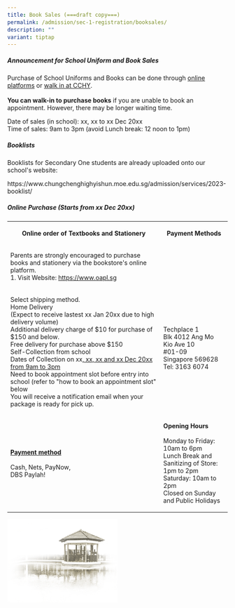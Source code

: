 ```yaml
---
title: Book Sales (===draft copy===)
permalink: /admission/sec-1-registration/booksales/
description: ""
variant: tiptap
---
```

<h5><strong>Announcement for School Uniform and Book Sales</strong><br></h5><p>Purchase of School Uniforms and Books can be done through <u>online platforms</u> or <u>walk in at CCHY</u>.<br><br><strong>You can walk-in to purchase books</strong> if you are unable to book an appointment. However, there may be longer waiting time.<br></p><p>Date of sales (in school): xx, xx to xx Dec 20xx<br>Time of sales: 9am to 3pm (avoid Lunch break: 12 noon to 1pm)</p><h5><strong>Booklists</strong><br></h5><p>Booklists for Secondary One students are already uploaded onto our school's website:<br></p><p>https://www.chungchenghighyishun.moe.edu.sg/admission/services/2023-booklist/</p><h5><strong>Online Purchase (Starts from xx Dec 20xx)</strong><br></h5><table><tbody><tr><th rowspan="1" colspan="1"><p>Online order of Textbooks and Stationery</p></th><th rowspan="1" colspan="1"><p>Payment Methods</p></th></tr><tr><td rowspan="1" colspan="1"><p>Parents are strongly encouraged to purchase books and stationery via the bookstore's online platform.<br>1. Visit Website:&nbsp;<a href="https://www.oapl.sg/" rel="noopener noreferrer nofollow" target="_blank">https://www.oapl.sg</a><br></p></td><td rowspan="1" colspan="1"><p></p></td></tr><tr><td rowspan="1" colspan="1"><p>Select shipping method.<br>Home Delivery<br>(Expect to receive lastest xx Jan 20xx due to high delivery volume)<br>Additional delivery charge of $10 for purchase of $150 and below.<br>Free delivery for purchase above $150<br>Self-Collection from school<br>Dates of Collection on xx<u>, xx, xx and xx Dec 20xx from 9am to 3pm</u><br>Need to book appointment slot before entry into school (refer to "how to book an appointment slot" below<br>You will receive a notification email when your package is ready for pick up.</p></td><td rowspan="1" colspan="1"><p>Techplace 1<br>Blk 4012 Ang Mo Kio Ave 10<br>#01-09<br>Singapore 569628<br>Tel: 3163 6074<br><br></p></td></tr><tr><td rowspan="1" colspan="1"><p><strong><u>Payment method</u></strong><br><br>Cash, Nets, PayNow,<br>DBS Paylah!</p></td><td rowspan="1" colspan="1"><p><strong>Opening Hours</strong><br><br>Monday to Friday: 10am to 6pm<br>Lunch Break and Sanitizing of Store: 1pm to 2pm<br>Saturday: 10am to 2pm<br>Closed on Sunday and Public Holidays</p></td></tr></tbody></table><div class="isomer-image-wrapper"><img style="width:50%" height="auto" width="100%" src="/images/pavilion.png"></div><p></p>